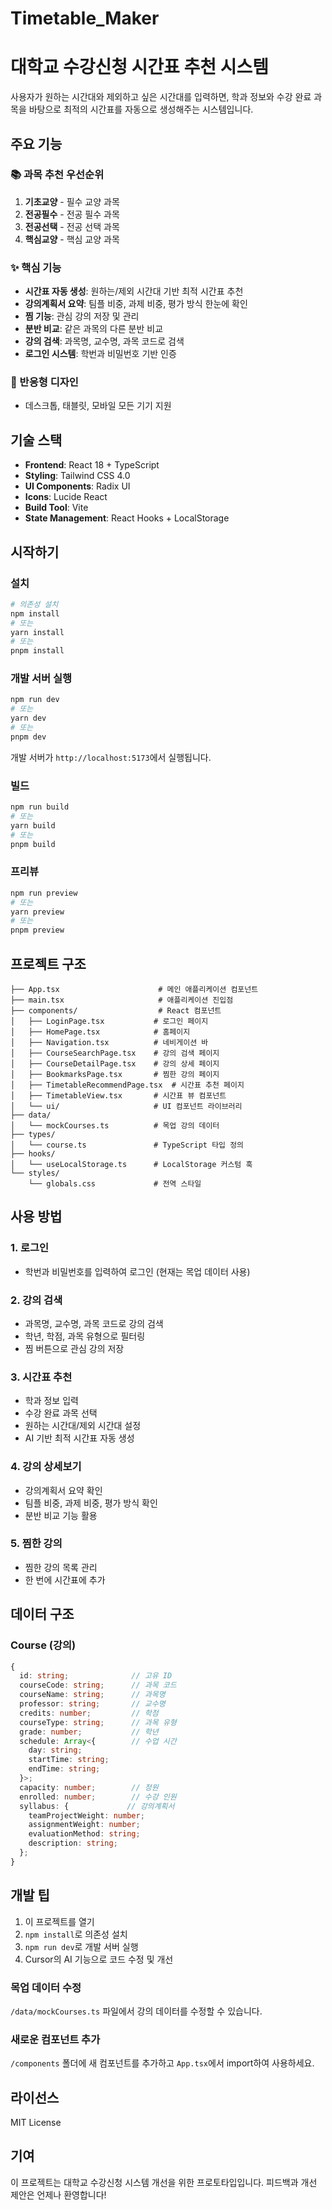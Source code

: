# Timetable_Maker
# 대학교 수강신청 시간표 추천 시스템

사용자가 원하는 시간대와 제외하고 싶은 시간대를 입력하면, 학과 정보와 수강 완료 과목을 바탕으로 최적의 시간표를 자동으로 생성해주는 시스템입니다.

## 주요 기능

### 📚 과목 추천 우선순위
1. **기초교양** - 필수 교양 과목
2. **전공필수** - 전공 필수 과목
3. **전공선택** - 전공 선택 과목
4. **핵심교양** - 핵심 교양 과목

### ✨ 핵심 기능
- **시간표 자동 생성**: 원하는/제외 시간대 기반 최적 시간표 추천
- **강의계획서 요약**: 팀플 비중, 과제 비중, 평가 방식 한눈에 확인
- **찜 기능**: 관심 강의 저장 및 관리
- **분반 비교**: 같은 과목의 다른 분반 비교
- **강의 검색**: 과목명, 교수명, 과목 코드로 검색
- **로그인 시스템**: 학번과 비밀번호 기반 인증

### 📱 반응형 디자인
- 데스크톱, 태블릿, 모바일 모든 기기 지원

## 기술 스택

- **Frontend**: React 18 + TypeScript
- **Styling**: Tailwind CSS 4.0
- **UI Components**: Radix UI
- **Icons**: Lucide React
- **Build Tool**: Vite
- **State Management**: React Hooks + LocalStorage

## 시작하기

### 설치

```bash
# 의존성 설치
npm install
# 또는
yarn install
# 또는
pnpm install
```

### 개발 서버 실행

```bash
npm run dev
# 또는
yarn dev
# 또는
pnpm dev
```

개발 서버가 `http://localhost:5173`에서 실행됩니다.

### 빌드

```bash
npm run build
# 또는
yarn build
# 또는
pnpm build
```

### 프리뷰

```bash
npm run preview
# 또는
yarn preview
# 또는
pnpm preview
```

## 프로젝트 구조

```
├── App.tsx                      # 메인 애플리케이션 컴포넌트
├── main.tsx                     # 애플리케이션 진입점
├── components/                  # React 컴포넌트
│   ├── LoginPage.tsx           # 로그인 페이지
│   ├── HomePage.tsx            # 홈페이지
│   ├── Navigation.tsx          # 네비게이션 바
│   ├── CourseSearchPage.tsx    # 강의 검색 페이지
│   ├── CourseDetailPage.tsx    # 강의 상세 페이지
│   ├── BookmarksPage.tsx       # 찜한 강의 페이지
│   ├── TimetableRecommendPage.tsx  # 시간표 추천 페이지
│   ├── TimetableView.tsx       # 시간표 뷰 컴포넌트
│   └── ui/                     # UI 컴포넌트 라이브러리
├── data/
│   └── mockCourses.ts          # 목업 강의 데이터
├── types/
│   └── course.ts               # TypeScript 타입 정의
├── hooks/
│   └── useLocalStorage.ts      # LocalStorage 커스텀 훅
└── styles/
    └── globals.css             # 전역 스타일
```

## 사용 방법

### 1. 로그인
- 학번과 비밀번호를 입력하여 로그인 (현재는 목업 데이터 사용)

### 2. 강의 검색
- 과목명, 교수명, 과목 코드로 강의 검색
- 학년, 학점, 과목 유형으로 필터링
- 찜 버튼으로 관심 강의 저장

### 3. 시간표 추천
- 학과 정보 입력
- 수강 완료 과목 선택
- 원하는 시간대/제외 시간대 설정
- AI 기반 최적 시간표 자동 생성

### 4. 강의 상세보기
- 강의계획서 요약 확인
- 팀플 비중, 과제 비중, 평가 방식 확인
- 분반 비교 기능 활용

### 5. 찜한 강의
- 찜한 강의 목록 관리
- 한 번에 시간표에 추가

## 데이터 구조

### Course (강의)
```typescript
{
  id: string;              // 고유 ID
  courseCode: string;      // 과목 코드
  courseName: string;      // 과목명
  professor: string;       // 교수명
  credits: number;         // 학점
  courseType: string;      // 과목 유형
  grade: number;           // 학년
  schedule: Array<{        // 수업 시간
    day: string;
    startTime: string;
    endTime: string;
  }>;
  capacity: number;        // 정원
  enrolled: number;        // 수강 인원
  syllabus: {             // 강의계획서
    teamProjectWeight: number;
    assignmentWeight: number;
    evaluationMethod: string;
    description: string;
  };
}
```

## 개발 팁


1. 이 프로젝트를 열기
2. `npm install`로 의존성 설치
3. `npm run dev`로 개발 서버 실행
4. Cursor의 AI 기능으로 코드 수정 및 개선

### 목업 데이터 수정
`/data/mockCourses.ts` 파일에서 강의 데이터를 수정할 수 있습니다.

### 새로운 컴포넌트 추가
`/components` 폴더에 새 컴포넌트를 추가하고 `App.tsx`에서 import하여 사용하세요.

## 라이선스

MIT License

## 기여

이 프로젝트는 대학교 수강신청 시스템 개선을 위한 프로토타입입니다. 
피드백과 개선 제안은 언제나 환영합니다!
